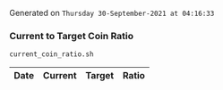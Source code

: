 Generated on `Thursday 30-September-2021 at 04:16:33`

### Current to Target Coin Ratio
`current_coin_ratio.sh`

Date|Current|Target|Ratio
---|---|---|---
